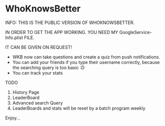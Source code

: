 # WhoKnowsBetter

INFO: THIS IS THE PUBLIC VERSION OF WHOKNOWSBETTER.  

IN ORDER TO GET THE APP WORKING. YOU NEED MY GoogleService-Info.plist FILE.  

IT CAN BE GIVEN ON REQUEST!

* WKB now can take questions and create a quiz from push notifications.
* You can add your friends if you type their username correctly, because the searching query is too basic :D
* You can track your stats

TODO  
1. History Page
2. LeaderBoard
3. Advanced search Query
4. LeaderBoards and stats will be reset by a batch program weekly  

Enjoy...
